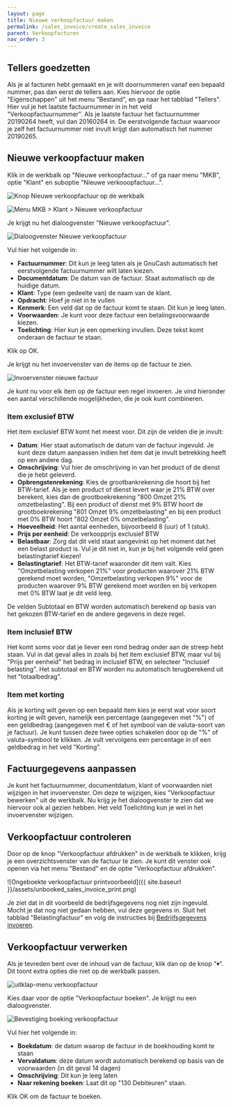 ```yaml
---
layout: page
title: Nieuwe verkoopfactuur maken
permalink: /sales_invoice/create_sales_invoice
parent: Verkoopfacturen
nav_order: 3
---
```


## Tellers goedzetten

Als je al facturen hebt gemaakt en je wilt doornummeren vanaf een bepaald nummer, pas dan eerst de tellers aan.
Kies hiervoor de optie "Eigenschappen" uit het menu "Bestand", en ga naar het tabblad "Tellers".
Hier vul je het laatste factuurnummer in in het veld "Verkoopfactuurnummer".
Als je laatste factuur het factuurnummer 20190264 heeft, vul dan 20160264 in. De eerstvolgende factuur
waarvoor je zelf het factuurnummer niet invult krijgt dan automatisch het nummer 20190265.

## Nieuwe verkoopfactuur maken

Klik in de werkbalk op "Nieuwe verkoopfactuur..." of ga naar menu "MKB", optie "Klant" en suboptie "Nieuwe verkooopfactuur...".

![Knop Nieuwe verkoopfactuur op de werkbalk]({{site.baseurl}}/assets/toolbar_new_invoice.png)

![Menu MKB > Klant > Nieuwe verkoopfactuur]({{site.baseurl}}/assets/menu_new_invoice.png)

Je krijgt nu het dialoogvenster "Nieuwe verkoopfactuur".

![Dialoogvenster Nieuwe verkoopfactuur]({{site.baseurl}}/assets/new_sales_invoice_dialog.png)

Vul hier het volgende in:

* **Factuurnummer**: Dit kun je leeg laten als je GnuCash automatisch het eerstvolgende factuurnummer wilt laten kiezen.
* **Documentdatum**: De datum van de factuur. Staat automatisch op de huidige datum.
* **Klant**: Type (een gedeelte van) de naam van de klant.
* **Opdracht**: Hoef je niet in te vullen
* **Kenmerk**: Een veld dat op de factuur komt te staan. Dit kun je leeg laten.
* **Voorwaarden**: Je kunt voor deze factuur een betalingsvoorwaarde kiezen.
* **Toelichting**: Hier kun je een opmerking invullen. Deze tekst komt onderaan de factuur te staan.

Klik op OK.

Je krijgt nu het invoervenster van de items op de factuur te zien.

![Invoervenster nieuwe factuur]({{site.baseurl}}/assets/new_invoice_item_list.png)

Je kunt nu voor elk item op de factuur een regel invoeren.
Je vind hieronder een aantal verschillende mogelijkheden, die je ook kunt combineren.

### Item exclusief BTW
Het item exclusief BTW komt het meest voor. Dit zijn de velden die je invult:

* **Datum**: Hier staat automatisch de datum van de factuur ingevuld. Je kunt deze datum aanpassen indien het item dat je invult betrekking heeft op een andere dag.
* **Omschrijving**: Vul hier de omschrijving in van het product of de dienst die je hebt geleverd.
* **Opbrengstenrekening**: Kies de grootbankrekening die hoort bij het BTW-tarief. Als je een product of dienst levert waar je 21% BTW over berekent, kies dan de grootboekrekening "800 Omzet 21% omzetbelasting". Bij een product of dienst met 9% BTW hoort de grootboekrekening "801 Omzet 9% omzetbelasting" en bij een product met 0% BTW hoort "802 Omzet 0% omzetbelasting".
* **Hoeveelheid**: Het aantal eenheden, bijvoorbeeld 8 (uur) of 1 (stuk).
* **Prijs per eenheid**: De verkoopprijs exclusief BTW
* **Belastbaar**: Zorg dat dit veld staat aangevinkt op het moment dat het een belast product is. Vul je dit niet in, kun je bij het volgende veld geen belastingtarief kiezen!
* **Belastingtarief**: Het BTW-tarief waaronder dit item valt. Kies "Omzetbelasting verkopen 21%" voor producten waarover 21% BTW gerekend moet worden, "Omzetbelasting verkopen 9%" voor de producten waarover 9% BTW gerekend moet worden en bij verkopen met 0% BTW laat je dit veld leeg.

De velden Subtotaal en BTW worden automatisch berekend op basis van het gekozen BTW-tarief en de andere gegevens in deze regel.

### Item inclusief BTW
Het komt soms voor dat je liever een rond bedrag onder aan de streep hebt staan. Vul in dat geval alles in zoals bij het item exclusief BTW, maar vul bij "Prijs per eenheid" het bedrag in inclusief BTW, en selecteer "Inclusief belasting".
Het subtotaal en BTW worden nu automatisch terugberekend uit het "totaalbedrag".

### Item met korting
Als je korting wilt geven op een bepaald item kies je eerst wat voor soort korting je wilt geven, namelijk een percentage (aangegeven met "%") of een geldbedrag
(aangegeven met € of het symbool van de valuta-soort van je factuur). Je kunt tussen deze twee opties schakelen door op de "%" of valuta-symbool te klikken.
Je vult vervolgens een percentage in of een geldbedrag in het veld "Korting".


## Factuurgegevens aanpassen
Je kunt het factuurnummer, documentdatum, klant of voorwaarden niet wijzigen in het invoervenster.
Om deze te wijzigen, kies "Verkoopfactuur bewerken" uit de werkbalk.
Nu krijg je het dialoogvenster te zien dat we hiervoor ook al gezien hebben.
Het veld Toelichting kun je wel in het invoervenster wijzigen.

## Verkoopfactuur controleren

Door op de knop "Verkoopfactuur afdrukken" in de werkbalk te klikken, krijg je een overzichtsvenster van de factuur te zien.
Je kunt dit venster ook openen via het menu "Bestand" en de optie "Verkoopfactuur afdrukken".

![Ongeboekte verkoopfactuur printvoorbeeld]({{ site.baseurl }}/assets/unbooked_sales_invoice_print.png)

Je ziet dat in dit voorbeeld de bedrijfsgegevens nog niet zijn ingevuld. Mocht je dat nog niet gedaan hebben, vul deze gegevens in.
Sluit het tabblad "Belastingfactuur" en volg de instructies bij [Bedrijfsgegevens invoeren]({{site.baseurl}}/company_info).

## Verkoopfactuur verwerken
Als je tevreden bent over de inhoud van de factuur, klik dan op de knop "&#9662;". Dit toont extra opties die niet op de werkbalk passen.

![uitklap-menu verkoopfactuur]({{site.baseurl}}/assets/arrowmenu_book_invoice.png)

Kies daar voor de optie "Verkoopfactuur boeken". Je krijgt nu een dialoogvenster.

![Bevestiging boeking verkoopfactuur]({{site.baseurl}}/assets/sales_invoice_confirm_dialog.png)

Vul hier het volgende in:

* **Boekdatum**: de datum waarop de factuur in de boekhouding komt te staan
* **Vervaldatum**: deze datum wordt automatisch berekend op basis van de voorwaarden (in dit geval 14 dagen)
* **Omschrijving**: Dit kun je leeg laten
* **Naar rekening boeken**: Laat dit op "130 Debiteuren" staan.

Klik OK om de factuur te boeken.



